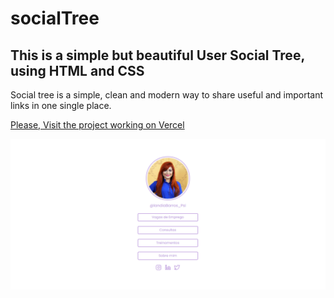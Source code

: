 # socialTree
## This is a simple but beautiful User Social Tree, using HTML and CSS

Social tree is a simple, clean and modern way to share useful and important links in one single place.

[Please, Visit the project working on Vercel](https://social-tree-pi.vercel.app/)

![SocialTree Projetc](https://github.com/SamuelMagalhaes/socialTree/blob/main/SocialTree.png)
